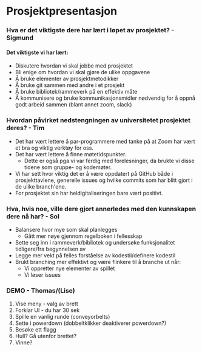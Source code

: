 # Prosjektpresentasjon
### Hva er det viktigste dere har lært i løpet av prosjektet? - Sigmund
#### Det viktigste vi har lært:
- Diskutere hvordan vi skal jobbe med prosjektet
- Bli enige om hvordan vi skal gjøre de ulike oppgavene
- Å bruke elementer av prosjektmetodikker
- Å bruke git sammen med andre i et prosjekt
- Å bruke bibliotek/rammeverk på en effektiv måte
- Å kommunisere og bruke kommunikasjonsmidler nødvendig for å oppnå godt arbeid sammen (blant annet zoom, slack)

### Hvordan påvirket nedstengningen av universitetet prosjektet deres? - Tim
- Det har vært lettere å par-programmere med tanke på at Zoom har vært et bra og viktig verktøy for oss.
- Det har vært lettere å finne møtetidspunkter.
    - Dette er også pga vi var ferdig med forelesninger, da brukte vi disse tidene som gruppe- og kodemøter.
- Vi har sett hvor viktig det er å være oppdatert på GitHub både i prosjekttavlene, generelle issues og hvilke commits som har blitt gjort i de ulike branch'ene.
- For prosjektet sin har heldigitaliseringen bare vært positivt.

### Hva, hvis noe, ville dere gjort annerledes med den kunnskapen dere nå har? - Sol
- Balansere hvor mye som skal planlegges
    - Gått mer nøye gjennom regelboken i fellesskap
- Sette seg inn i rammeverk/bibliotek og undersøke funksjonalitet tidligere/fra begynnelsen av
- Legge mer vekt på felles forståelse av kodestil/definere kodestil
- Brukt branching mer effektivt og være flinkere til å branche ut når: 
    - Vi oppretter nye elementer av spillet
    - Vi løser issues


### DEMO - Thomas/(Lise)
1. Vise meny - valg av brett
1. Forklar UI - du har 30 sek
1. Spille en vanlig runde (conveyorbelts)
1. Sette i powerdown (dobbeltklikker deaktiverer powerdown?)
1. Besøke ett flagg
1. Hull? Gå utenfor brettet?
1. Vinne?